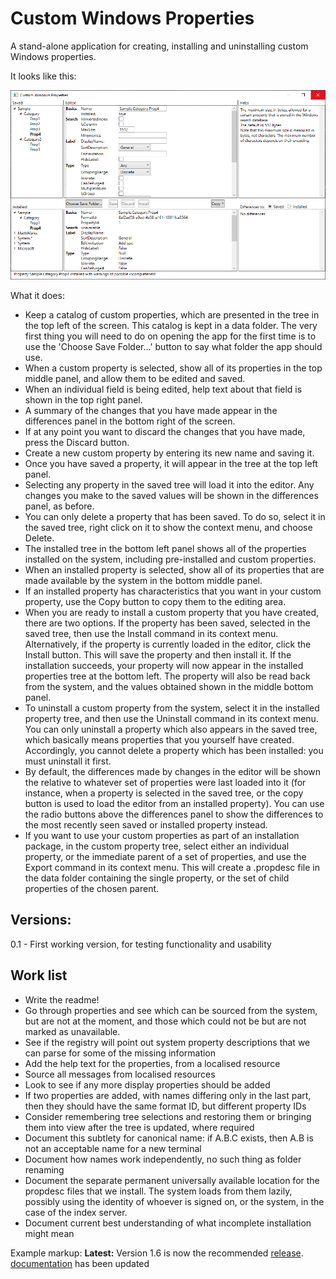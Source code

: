 # Custom Windows Properties

A stand-alone application for creating, installing and uninstalling custom Windows properties.

It looks like this:

![](Screenshot.png)

What it does:
- Keep a catalog of custom properties, which are presented in the tree in the top left of the screen. This catalog is kept in a data folder. The very first thing you will need to do on opening the app for the first time is to use the 'Choose Save Folder...' button to say what folder the app should use.
- When a custom property is selected, show all of its properties in the top middle panel, and allow them to be edited and saved.
- When an individual field is being edited, help text about that field is shown in the top right panel.
- A summary of the changes that you have made appear in the differences panel in the bottom right of the screen.
- If at any point you want to discard the changes that you have made, press the Discard button.
- Create a new custom property by entering its new name and saving it.
- Once you have saved a property, it will appear in the tree at the top left panel.
- Selecting any property in the saved tree will load it into the editor. Any changes you make to the saved values will be shown in the differences panel, as before.
- You can only delete a property that has been saved. To do so, select it in the saved tree, right click on it to show the context menu, and choose Delete.
- The installed tree in the bottom left panel shows all of the properties installed on the system, including pre-installed and custom properties.
- When an installed property is selected, show all of its properties that are made available by the system in the bottom middle panel.
- If an installed property has characteristics that you want in your custom property, use the Copy button to copy them to the editing area.
- When you are ready to install a custom property that you have created, there are two options. If the property has been saved, selected in the saved tree, then use the Install command in its context menu. Alternatively, if the property is currently loaded in the editor, click the Install button. This will save the property and then install it. If the installation succeeds, your property will now appear in the installed properties tree at the bottom left. The property will also be read back from the system, and the values obtained shown in the middle bottom panel.
- To uninstall a custom property from the system, select it in the installed property tree, and then use the Uninstall command in its context menu. You can only uninstall a property which also appears in the saved tree, which basically means properties that you yourself have created. Accordingly, you cannot delete a property which has been installed: you must uninstall it first.
- By default, the differences made by changes in the editor will be shown the relative to whatever set of properties were last loaded into it (for instance, when a property is selected in the saved tree, or the copy button is used to load the editor from an installed property). You can use the radio buttons above the differences panel to show the differences to the most recently seen saved or installed property instead.
- If you want to use your custom properties as part of an installation package, in the custom property tree, select either an individual property, or the immediate parent of a set of properties, and use the Export command in its context menu. This will create a .propdesc file in the data folder containing the single property, or the set of child properties of the chosen parent.

## Versions:   
0.1 - First working version, for testing functionality and usability

## Work list
- Write the readme!
- Go through properties and see which can be sourced from the system, but are not at the moment, and those which could not be but are not marked as unavailable.
- See if the registry will point out system property descriptions that we can parse for some of the missing information
- Add the help text for the properties, from a localised resource
- Source all messages from localised resources
- Look to see if any more display properties should be added
- If two properties are added, with names differing only in the last part, then they should have the same format ID, but different property IDs
- Consider remembering tree selections and restoring them or bringing them into view after the tree is updated, where required
- Document this subtlety for canonical name: if A.B.C exists, then A.B is not an acceptable name for a new terminal
- Document how names work independently, no such thing as folder renaming
- Document the separate permanent universally available location for the propdesc files that we install. The system loads from them lazily, possibly using the identity of whoever is signed on, or the system, in the case of the index server.
- Document current best understanding of what incomplete installation might mean

Example markup:
**Latest:** Version 1.6 is now the recommended [release](../../releases/tag/v1.6).  [documentation](../../wiki) has been updated 
